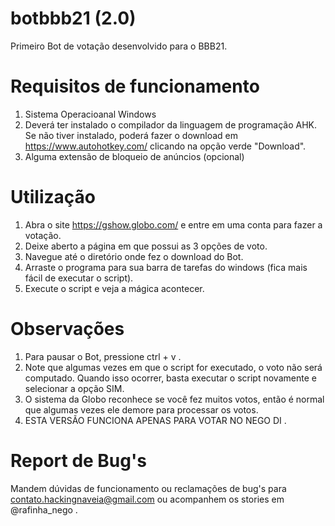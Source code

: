 # botbbb21 (2.0)
Primeiro Bot de votação desenvolvido para o BBB21.

# Requisitos de funcionamento

1. Sistema Operacioanal Windows
2. Deverá ter instalado o compilador da linguagem de programação AHK. Se não tiver instalado, poderá fazer o download em https://www.autohotkey.com/ 
   clicando na opção verde "Download".
3. Alguma extensão de bloqueio de anúncios (opcional)

# Utilização

1. Abra o site https://gshow.globo.com/ e entre em uma conta para fazer a votação.
2. Deixe aberto a página em que possui as 3 opções de voto.
3. Navegue até o diretório onde fez o download do Bot.
4. Arraste o programa para sua barra de tarefas do windows (fica mais fácil de executar o script).
5. Execute o script e veja a mágica acontecer.

# Observações

1. Para pausar o Bot, pressione ctrl + v .
2. Note que algumas vezes em que o script for executado, o voto não será computado. Quando isso ocorrer, basta executar o script novamente e selecionar a opção SIM.
3. O sistema da Globo reconhece se você fez muitos votos, então é normal que algumas vezes ele demore para processar os votos.
4. ESTA VERSÃO FUNCIONA APENAS PARA VOTAR NO NEGO DI .

# Report de Bug's

Mandem dúvidas de funcionamento ou reclamações de bug's para contato.hackingnaveia@gmail.com ou acompanhem os stories em @rafinha_nego .

